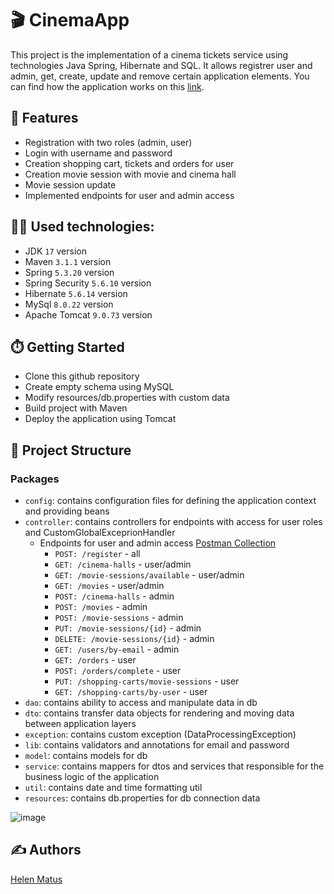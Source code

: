 # 🎬 CinemaApp
This project is the implementation of a cinema tickets service using technologies Java Spring, Hibernate and SQL. It allows registrer user and admin, get, create, update and remove certain application elements. You can find how the application works on this [link](https://www.loom.com/share/1e92afc7174f4f62b463f47f414f8629).
## 📜 Features
- Registration with two roles (admin, user)
- Login with username and password
- Creation shopping cart, tickets and orders for user
- Creation movie session with movie and cinema hall
- Movie session update
- Implemented endpoints for user and admin access
## 👩‍💻 Used technologies:
- JDK `17` version
- Maven `3.1.1` version
- Spring `5.3.20` version
- Spring Security `5.6.10` version
- Hibernate `5.6.14` version
- MySql `8.0.22` version
- Apache Tomcat `9.0.73` version
## ⏱️ Getting Started
- Clone this github repository
- Create empty schema using MySQL
- Modify resources/db.properties with custom data 
- Build project with Maven
- Deploy the application using Tomcat
## 📑 Project Structure
### Packages
- `config`: contains configuration files for defining the application context and providing beans
- `controller`: contains controllers for endpoints with access for user roles and CustomGlobalExceprionHandler 
  - Endpoints for user and admin access [Postman Collection](https://www.postman.com/olenamatus/workspace/test-cinemaapp/collection/6983754-b59d7872-3864-4fe1-812b-eb9176dd8806?action=share&creator=6983754)
    - `POST: /register` - all
    - `GET: /cinema-halls` - user/admin
    - `GET: /movie-sessions/available` - user/admin
    - `GET: /movies` - user/admin
    - `POST: /cinema-halls` - admin
    - `POST: /movies` - admin
    - `POST: /movie-sessions` - admin
    - `PUT: /movie-sessions/{id}` - admin
    - `DELETE: /movie-sessions/{id}` - admin
    - `GET: /users/by-email` - admin
    - `GET: /orders` - user
    - `POST: /orders/complete` - user
    - `PUT: /shopping-carts/movie-sessions` - user
    - `GET: /shopping-carts/by-user` - user
- `dao`: contains ability to access and manipulate data in db
- `dto`: contains transfer data objects for rendering and moving data between application layers
- `exception`: contains custom exception (DataProcessingException)
- `lib`: contains validators and annotations for email and password
- `model`: contains models for db 
- `service`: contains mappers for dtos and services that responsible for the business logic of the application
- `util`: contains date and time formatting util
- `resources`: contains db.properties for db connection data

![image](https://user-images.githubusercontent.com/124172595/236883102-d2d2d9f6-1c40-4495-91b3-0affe41ad889.png)
## ✍️ Authors 
[Helen Matus](https://github.com/HelenMatus)
